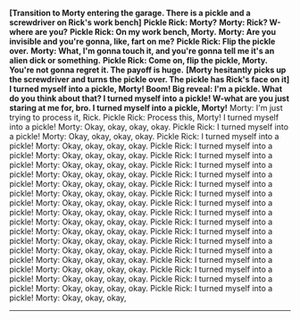 **[Transition to Morty entering the garage. There is a pickle and a screwdriver on Rick's work bench]**
**Pickle Rick: Morty?**
**Morty: Rick? W-where are you?**
**Pickle Rick: On my work bench, Morty.**
**Morty: Are you invisible and you're gonna, like, fart on me?**
**Pickle Rick: Flip the pickle over.**
**Morty: What, I'm gonna touch it, and you're gonna tell me it's an alien dick or something.**
**Pickle Rick: Come on, flip the pickle, Morty. You're not gonna regret it. The payoff is huge.**
**[Morty hesitantly picks up the screwdriver and turns the pickle over. The pickle has Rick's face on it] I turned myself into a pickle, Morty! Boom! Big reveal: I'm a pickle. What do you think about that? I turned myself into a pickle! W-what are you just staring at me for, bro. I turned myself into a pickle, Morty!**
Morty: I'm just trying to process it, Rick.
Pickle Rick: Process this, Morty! I turned myself into a pickle!
Morty: Okay, okay, okay, okay.
Pickle Rick: I turned myself into a pickle!
Morty: Okay, okay, okay, okay.
Pickle Rick: I turned myself into a pickle!
Morty: Okay, okay, okay, okay.
Pickle Rick: I turned myself into a pickle!
Morty: Okay, okay, okay, okay.
Pickle Rick: I turned myself into a pickle!
Morty: Okay, okay, okay, okay.
Pickle Rick: I turned myself into a pickle!
Morty: Okay, okay, okay, okay.
Pickle Rick: I turned myself into a pickle!
Morty: Okay, okay, okay, okay.
Pickle Rick: I turned myself into a pickle!
Morty: Okay, okay, okay, okay.
Pickle Rick: I turned myself into a pickle!
Morty: Okay, okay, okay, okay.
Pickle Rick: I turned myself into a pickle!
Morty: Okay, okay, okay, okay.
Pickle Rick: I turned myself into a pickle!
Morty: Okay, okay, okay, okay.
Pickle Rick: I turned myself into a pickle!
Morty: Okay, okay, okay, okay.
Pickle Rick: I turned myself into a pickle!
Morty: Okay, okay, okay, okay.
Pickle Rick: I turned myself into a pickle!
Morty: Okay, okay, okay, okay.
Pickle Rick: I turned myself into a pickle!
Morty: Okay, okay, okay, okay.
Pickle Rick: I turned myself into a pickle!
Morty: Okay, okay, okay, okay.
Pickle Rick: I turned myself into a pickle!
Morty: Okay, okay, okay, okay.
Pickle Rick: I turned myself into a pickle!
Morty: Okay, okay, okay, okay.
Pickle Rick: I turned myself into a pickle!
Morty: Okay, okay, okay,

---

